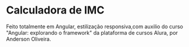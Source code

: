 # Calculadora de IMC

Feito totalmente em Angular, estilização responsiva,com auxilio do curso "Angular: explorando o framework" da plataforma de cursos Alura, por Anderson Oliveira.

